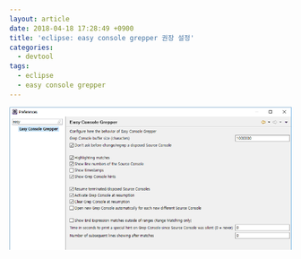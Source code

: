 ```yaml
---
layout: article
date: 2018-04-18 17:28:49 +0900
title: 'eclipse: easy console grepper 권장 설정'
categories:
  - devtool
tags:
  - eclipse
  - easy console grepper
---
```


![](/images/easy-console-grepper-1.png)
